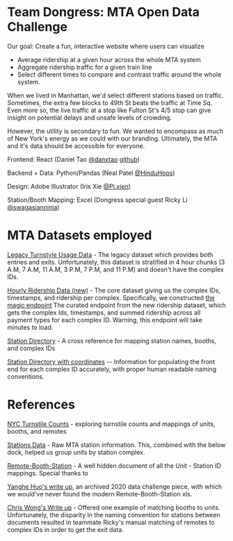 # Team Dongress: MTA Open Data Challenge

Our goal: Create a fun, interactive website where users can visualize

- Average ridership at a given hour across the whole MTA system
- Aggregate ridership traffic for a given train line
- Select different times to compare and contrast traffic around the whole system.

When we lived in Manhattan, we'd select different stations based on traffic. Sometimes, the extra few blocks to 49th St beats the traffic at Time Sq. Even more so, the live traffic at a stop like Fulton St's 4/5 stop can give insight on potential delays and unsafe levels of crowding.

However, the utility is secondary to fun. We wanted to encompass as much of New York's energy as we could with our branding. Ultimately, the MTA and it's data should be accessible for everyone.

Frontend: React (Daniel Tao [@danxtao](https://twitter.com/danxtao) [github](https://github.com/sigmachirality))

Backend + Data: Python/Pandas (Neal Patel [@HinduHops](https://twitter.com/HinduHops))

Design: Adobe Illustrator (Iris Xie [@Pi.xien](https://instagram.com/pi.xien))

Station/Booth Mapping: Excel (Dongress special guest Ricky Li [@swagasianninja](https://instagram.com/mr.rickyy))

# MTA Datasets employed

[Legacy Turnstyle Usage Data](https://data.ny.gov/Transportation/MTA-Subway-Turnstile-Usage-Data-2022/k7j9-jnct/about_data) - The legacy dataset which provides both entries and exits. Unfortunately, this dataset is stratified in 4 hour chunks (3 A.M, 7 A.M, 11 A.M, 3 P.M, 7 P.M, and 11 P.M) and doesn't have the complex IDs.

[Hourly Ridership Data (new)](https://data.ny.gov/Transportation/MTA-Subway-Hourly-Ridership-Beginning-July-2020/wujg-7c2s/about_data) - The core dataset giving us the complex IDs, timestamps, and ridership per complex. Specifically, we constructed [the magic endpoint](https://data.ny.gov/resource/wujg-7c2s.json?$limit=200000000&$select=station_complex_id,transit_timestamp,sum(ridership)&$group=station_complex_id,transit_timestamp&$where=transit_timestamp>'2023-01-01T00:00:00') The curated endpoint from the new ridership dataset, which gets the complex Ids, timestamps, and summed ridership across all payment types for each complex ID. Warning, this endpoint will take minutes to load.

[Station Directory](https://data.ny.gov/widgets/i9wp-a4ja) - A cross reference for mapping station names, booths, and complex IDs

[Station Directory with coordinates](https://data.ny.gov/Transportation/MTA-Subway-Stations/39hk-dx4f/about_data) -- Information for populating the front end for each complex ID accurately, with proper human readable naming conventions.


# References
[NYC Turnstile Counts](https://github.com/qri-io/data-stories-scripts/tree/master/nyc-turnstile-counts) - exploring turnstile counts and mappings of units, booths, and remotes

[Stations Data](http://web.mta.info/developers/data/nyct/subway/Stations.csv) - Raw MTA station information. This, combined with the below dock, helped us group units by station complex.

[Remote-Booth-Station](http://web.mta.info/developers/resources/nyct/turnstile/Remote-Booth-Station.xls) - A well hidden document of all the Unit - Station ID mappings. Special thanks to 

[Yanghe Huo's write up](http://www.columbia.edu/~yh2693/MTA_data.html), an archived 2020 data challenge piece, with which we would've never found the modern Remote-Booth-Station xls.

[Chris Wong's Write up](https://medium.com/qri-io/taming-the-mtas-unruly-turnstile-data-c945f5f96ba0) - Offered one example of matching booths to units. Unfortunately, the disparity in the naming convention for stations between documents resulted in teammate Ricky's manual matching of remotes to complex IDs in order to get the exit data.

